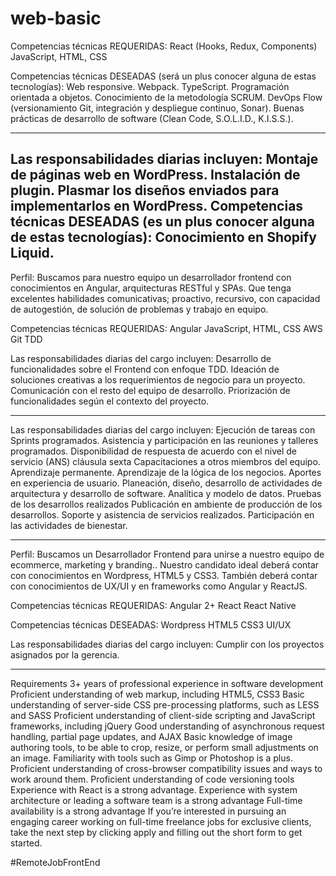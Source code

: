 # web-basic


Competencias técnicas REQUERIDAS:
React (Hooks, Redux, Components)
JavaScript, HTML, CSS


Competencias técnicas DESEADAS (será un plus conocer alguna de estas tecnologías):
Web responsive.
Webpack.
TypeScript.
Programación orientada a objetos.
Conocimiento de la metodología SCRUM.
DevOps Flow (versionamiento Git, integración y despliegue continuo, Sonar).
Buenas prácticas de desarrollo de software (Clean Code, S.O.L.I.D., K.I.S.S.).

---------------------------------------------
Las responsabilidades diarias incluyen:
Montaje de páginas web en WordPress.
Instalación de plugin.
Plasmar los diseños enviados para implementarlos en WordPress.
Competencias técnicas DESEADAS (es un plus conocer alguna de estas tecnologías):
Conocimiento en Shopify Liquid.
---------------------------------------------------------------
Perfil:
Buscamos para nuestro equipo un desarrollador frontend con conocimientos en Angular, 
arquitecturas RESTful y SPAs. Que tenga excelentes habilidades comunicativas; proactivo, 
recursivo, con capacidad de autogestión, de solución de problemas y trabajo en equipo.

Competencias técnicas REQUERIDAS:
Angular
JavaScript, HTML, CSS
AWS
Git
TDD

Las responsabilidades diarias del cargo incluyen:
Desarrollo de funcionalidades sobre el Frontend con enfoque TDD.
Ideación de soluciones creativas a los requerimientos de negocio para un proyecto.
Comunicación con el resto del equipo de desarrollo.
Priorización de funcionalidades según el contexto del proyecto.


------------------------------------------------
Las responsabilidades diarias del cargo incluyen:
Ejecución de tareas con Sprints programados.
Asistencia y participación en las reuniones y talleres programados.
Disponibilidad de respuesta de acuerdo con el nivel de servicio (ANS) cláusula sexta
Capacitaciones a otros miembros del equipo.
Aprendizaje permanente.
Aprendizaje de la lógica de los negocios.
Aportes en experiencia de usuario.
Planeación, diseño, desarrollo de actividades de arquitectura y desarrollo de software.
Analítica y modelo de datos.
Pruebas de los desarrollos realizados
Publicación en ambiente de producción de los desarrollos.
Soporte y asistencia de servicios realizados.
Participación en las actividades de bienestar.

------------------------------------------------------
Perfil:
Buscamos un Desarrollador Frontend para unirse a nuestro equipo de ecommerce, marketing y branding..
Nuestro candidato ideal deberá contar con conocimientos en Wordpress, HTML5 y CSS3. También deberá 
contar con conocimientos de UX/UI y en frameworks como Angular y  ReactJS.


Competencias técnicas REQUERIDAS:
Angular 2+
React
React Native

Competencias técnicas DESEADAS:
Wordpress
HTML5
CSS3
UI/UX

Las responsabilidades diarias del cargo incluyen:
Cumplir con los proyectos asignados por la gerencia.


-----------------------------------------------------------------

Requirements
3+ years of professional experience in software development
Proficient understanding of web markup, including HTML5, CSS3
Basic understanding of server-side CSS pre-processing platforms, such as LESS and SASS
Proficient understanding of client-side scripting and JavaScript frameworks, including jQuery
Good understanding of asynchronous request handling, partial page updates, and AJAX
Basic knowledge of image authoring tools, to be able to crop, resize, or perform small adjustments on an image. Familiarity with tools such as Gimp or Photoshop is a plus.
Proficient understanding of cross-browser compatibility issues and ways to work around them.
Proficient understanding of code versioning tools
Experience with React is a strong advantage.
Experience with system architecture or leading a software team is a strong advantage
Full-time availability is a strong advantage
If you’re interested in pursuing an engaging career working on full-time freelance jobs for exclusive clients, take the next step by clicking apply and filling out the short form to get started.

#RemoteJobFrontEnd